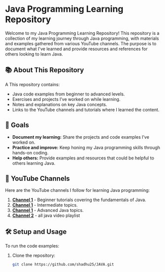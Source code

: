 # Java Programming Learning Repository

Welcome to my Java Programming Learning Repository! This repository is a collection of my learning journey through Java programming, with materials and examples gathered from various YouTube channels. The purpose is to document what I've learned and provide resources and references for others looking to learn Java.

## 📚 About This Repository
A
This repository contains:
- Java code examples from beginner to advanced levels.
- Exercises and projects I’ve worked on while learning.
- Notes and explanations on key Java concepts.
- Links to the YouTube channels and tutorials where I learned the content.

## 🎯 Goals

- **Document my learning:** Share the projects and code examples I’ve worked on.
- **Practice and improve:** Keep honing my Java programming skills through hands-on coding.
- **Help others:** Provide examples and resources that could be helpful to others learning Java.

## 🔗 YouTube Channels

Here are the YouTube channels I follow for learning Java programming:

1. **[Channel 1](https://youtu.be/PymbRTMb4hY?si=IGYn2_VzRfvc8AR8)** - Beginner tutorials covering the fundamentals of Java.
2. **[Channel 1](https://youtu.be/nNLqygSI-rE?si=jprKTl59a5GTNToX)** - Intermediate topics.
3. **[Channel 1](https://youtu.be/zMNBGVWGzmM?si=NJqiVhg_e6o_b9Sp)** - Advanced Java topics.
4. **[Channel 2](https://youtube.com/playlist?list=PLX9Zi6XTqOKQ7TdRz0QynGIKuMV9Q2H8E&si=hdQBHeqAxK7Jhg18)** - all java video playlist
## 🛠️ Setup and Usage

To run the code examples:
1. Clone the repository:
   ```bash
   git clone https://github.com/shadhu25/JAVA.git
   ```
